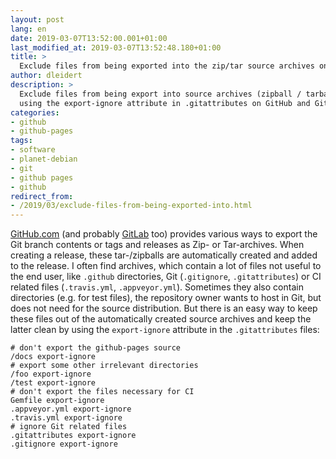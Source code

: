 ```yaml
---
layout: post
lang: en
date: 2019-03-07T13:52:00.001+01:00
last_modified_at: 2019-03-07T13:52:48.180+01:00
title: >
  Exclude files from being exported into the zip/tar source archives on github.com
author: dleidert
description: >
  Exclude files from being export into source archives (zipball / tarball)
  using the export-ignore attribute in .gitattributes on GitHub and GitLab.
categories:
- github
- github-pages
tags:
- software
- planet-debian
- git
- github pages
- github
redirect_from:
- /2019/03/exclude-files-from-being-exported-into.html
---
```


[GitHub.com][github] (and probably [GitLab][gitlab] too) provides various ways to export the Git branch contents or tags and releases as Zip- or Tar-archives. When creating a release, these tar-/zipballs are automatically created and added to the release. I often find archives, which contain a lot of files not useful to the end user, like `.github` directories, Git (`.gitignore`, `.gitattributes`) or CI related files (`.travis.yml`, `.appveyor.yml`). Sometimes they also contain directories (e.g. for test files), the repository owner wants to host in Git, but does not need for the source distribution. But there is an easy way to keep these files out of the automatically created source archives and keep the latter clean by using the `export-ignore` attribute in the `.gitattributes` files:

```shell
# don't export the github-pages source
/docs export-ignore
# export some other irrelevant directories
/foo export-ignore
/test export-ignore
# don't export the files necessary for CI
Gemfile export-ignore
.appveyor.yml export-ignore
.travis.yml export-ignore
# ignore Git related files
.gitattributes export-ignore
.gitignore export-ignore
```

[github]: https://github.com
[gitlab]: https://gitlab.com

